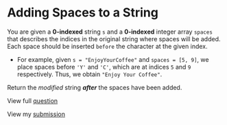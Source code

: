 # **Adding Spaces to a String**

You are given a **0-indexed** string `s` and a **0-indexed** integer array `spaces` that describes the indices in the original string where spaces will be added. Each space should be inserted `before` the character at the given index.

- For example, given `s = "EnjoyYourCoffee"` and `spaces = [5, 9]`, we place spaces before `'Y'` and `'C'`, which are at indices `5` and `9` respectively. Thus, we obtain `"Enjoy Your Coffee"`.

Return the _modified_ string **_after_** the spaces have been added.

View full [question](https://leetcode.com/problems/adding-spaces-to-a-string?envType=daily-question&envId=2024-12-03)

View my [submission](https://leetcode.com/problems/adding-spaces-to-a-string/submissions/1468821801)
